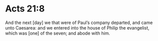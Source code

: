 # Acts 21:8

And the next [day] we that were of Paul’s company departed, and came unto Caesarea: and we entered into the house of Philip the evangelist, which was [one] of the seven; and abode with him.